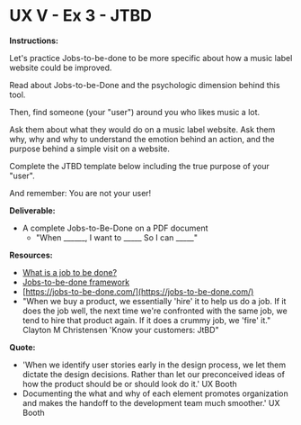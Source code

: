 # UX V - Ex 3 - JTBD

**Instructions:** 

Let's practice Jobs-to-be-done to be more specific about how a music label website could be improved.

Read about Jobs-to-be-Done and the psychologic dimension behind this tool. 

Then, find someone (your "user") around you who likes music a lot.  

Ask them about what they would do on a music label website. Ask them why, why and why to understand the emotion behind an action, and the purpose behind a simple visit on a website.

Complete the JTBD template below including the true purpose of your "user".

And remember: You are not your user!

**Deliverable:** 

- A complete Jobs-to-Be-Done on a PDF document
    - "When ______, I want to _____ So I can _____"

**Resources:** 

- [What is a job to be done?](https://jobs-to-be-done.com/what-is-jobs-to-be-done-fea59c8e39eb)
- [Jobs-to-be-done framework](https://www.productplan.com/glossary/jobs-to-be-done-framework/)
- [https://jobs-to-be-done.com/](https://jobs-to-be-done.com/)
- "When we buy a product, we essentially 'hire' it to help us do a job. If it does the job well, the next time we're confronted with the same job, we tend to hire that product again. If it does a crummy job, we 'fire' it." Clayton M Christensen 'Know your customers: JtBD"

**Quote:** 

- 'When we identify user stories early in the design process, we let them dictate the design decisions. Rather than let our preconceived ideas of how the product should be or should look do it.' UX Booth
- Documenting the what and why of each element promotes organization and makes the handoff to the development team much smoother.' UX Booth